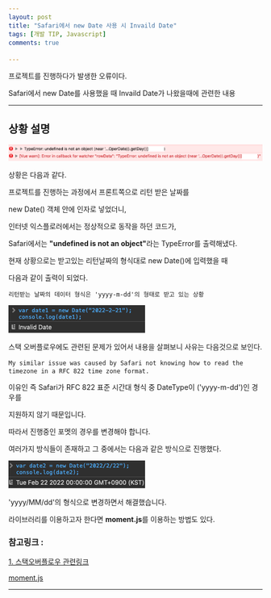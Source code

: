 ```yaml
---
layout: post
title: "Safari에서 new Date 사용 시 Invaild Date"
tags: [개발 TIP, Javascript]
comments: true

---
```


프로젝트를 진행하다가 발생한 오류이다.

Safari에서 new Date를 사용했을 때 Invaild Date가 나왔을때에 관련한 내용

---

## 상황 설명

![에러출력](https://raw.githubusercontent.com/junghyun100/junghyun100.github.io/0e55433434974b5c8563742d3f4d376c78bc35f0/images/22%EB%85%84/0221/%EC%97%90%EB%9F%AC%EB%A1%9C%EA%B7%B8.png)

상황은 다음과 같다.

프로젝트를 진행하는 과정에서 프론트쪽으로 리턴 받은 날짜를 

new Date() 객체 안에 인자로 넣었더니, 

인터넷 익스플로러에서는 정상적으로 동작을 하던 코드가, 

Safari에서는 <b>"undefined is not an object"</b>라는 TypeError를 출력해냈다.

현재 상황으로는 받고있는 리턴날짜의 형식대로 new Date()에 입력했을 때 

다음과 같이 출력이 되었다.

`리턴받는 날짜의 데이터 형식은 'yyyy-m-dd'의 형태로 받고 있는 상황`

![Invaild Date](https://raw.githubusercontent.com/junghyun100/junghyun100.github.io/0e55433434974b5c8563742d3f4d376c78bc35f0/images/22%EB%85%84/0221/%EB%B9%84%EC%A0%95%EC%83%81.png)

스택 오버플로우에도 관련된 문제가 있어서 내용을 살펴보니 사유는 다음것으로 보인다.

```
My similar issue was caused by Safari not knowing how to read the timezone in a RFC 822 time zone format.
```

이유인 즉 Safari가 RFC 822 표준 시간대 형식 중 DateType이 ('yyyy-m-dd')인 경우를 

지원하지 않기 때문입니다.

따라서 진행중인 포멧의 경우를 변경해야 합니다.

여러가지 방식들이 존재하고 그 중에서는 다음과 같은 방식으로 진행했다.

![변경된 날짜 형식](https://raw.githubusercontent.com/junghyun100/junghyun100.github.io/0e55433434974b5c8563742d3f4d376c78bc35f0/images/22%EB%85%84/0221/%EC%A0%95%EC%83%81.png)

'yyyy/MM/dd'의 형식으로 변경하면서 해결했습니다.

라이브러리를 이용하고자 한다면 <b>moment.js</b>를 이용하는 방법도 있다.

### 참고링크 : 

<a href="https://stackoverflow.com/questions/6427204/date-parsing-in-javascript-is-different-between-safari-and-chrome">1. 스택오버플로우 관련링크</a> 

<a href="https://github.com/moment/moment">moment.js</a>

---
